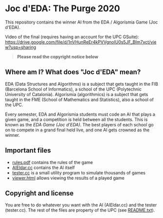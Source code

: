 # Joc d'EDA: The Purge 2020

This repository contains the winner AI from the EDA / Algorísmia Game (Joc d'EDA).

Video of the final (requires having an account for the UPC GSuite): https://drive.google.com/file/d/1nVHunReEr4kPVVgnoIU0s5JF_BIm7xct/view?usp=sharing

> **Please read the copyright notice below**


## Where am I? What does "Joc d'EDA" mean?

EDA (Data Structures and Algorithms) is a subject that gets taught in the FIB (Barcelona School of Informatics), a school of the UPC (Polytechnic University of Catalonia).
Algorísmia (algorithmics) is a subject that gets taught in the FME (School of Mathematics and Statistics), also a school of the UPC.

Every semester, EDA and Algorísmia students must code an AI that plays a given game, and a competition is held between all the students. This is known as the *EDA Game (Joc d'EDA)*.
The best players of each school go on to compete in a grand final held live, and one AI gets crowned as the winner.


## Important files

- [rules.pdf](https://github.com/p-rivero/EDA-ThePurge2020/blob/main/Docs/rules.pdf) contains the rules of the game
- [AIEldar.cc](https://github.com/p-rivero/EDA-ThePurge2020/blob/main/AIEldar.cc) contains the AI itself
- [tester.cc](https://github.com/p-rivero/EDA-ThePurge2020/blob/main/tester.cc) is a small utility program to simulate thousands of games
- [viewer.html](https://github.com/p-rivero/EDA-ThePurge2020/blob/main/Viewer/viewer.html) allows viewing the results of a played game

## Copyright and license
You are free to do whatever you want with the AI (AIEldar.cc) and the tester (tester.cc). The rest of the files are property of the UPC (see [README.txt](https://github.com/p-rivero/EDA-ThePurge2020/blob/main/README.txt)).
